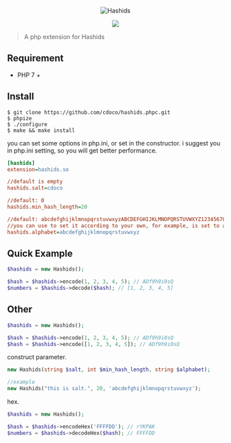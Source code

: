 <div align=center>
    <p><img src="https://camo.githubusercontent.com/d9ac39c754c40fae6d66696037c3a33540c2bd09/687474703a2f2f686173686964732e6f72672f7075626c69632f696d672f686173686964732e676966" alt="Hashids"/></p>
    <a target="_blank" href="https://opensource.org/licenses/MIT" title="License: MIT"><img src="https://img.shields.io/badge/License-MIT-blue.svg"></a>
</div>

> A php extension for Hashids

## Requirement

- PHP 7 +

## Install

```shell
$ git clone https://github.com/cdoco/hashids.phpc.git
$ phpize
$ ./configure
$ make && make install
```

you can set some options in php.ini, or set in the constructor.
i suggest you in php.ini setting, so you will get better performance.

```ini
[hashids]
extension=hashids.so

//default is empty
hashids.salt=cdoco

//default: 0
hashids.min_hash_length=20

//default: abcdefghijklmnopqrstuvwxyzABCDEFGHIJKLMNOPQRSTUVWXYZ1234567890
//you can use to set it according to your own, for example, is set to all lowercase
hashids.alphabet=abcdefghijklmnopqrstuvwxyz
```

## Quick Example

```php
$hashids = new Hashids();

$hash = $hashids->encode(1, 2, 3, 4, 5); // ADf9h9i0sQ
$numbers = $hashids->decode($hash); // [1, 2, 3, 4, 5]
```

## Other

```php
$hashids = new Hashids();

$hash = $hashids->encode(1, 2, 3, 4, 5); // ADf9h9i0sQ
$hash = $hashids->encode([1, 2, 3, 4, 5]); // ADf9h9i0sQ
```

construct parameter.

```php
new Hashids(string $salt, int $min_hash_length, string $alphabet);

//example
new Hashids("this is salt.", 20, 'abcdefghijklmnopqrstuvwxyz');
```

hex.

```php
$hashids = new Hashids();

$hash = $hashids->encodeHex('FFFFDD'); // rYKPAK
$numbers = $hashids->decodeHex($hash); // FFFFDD
```